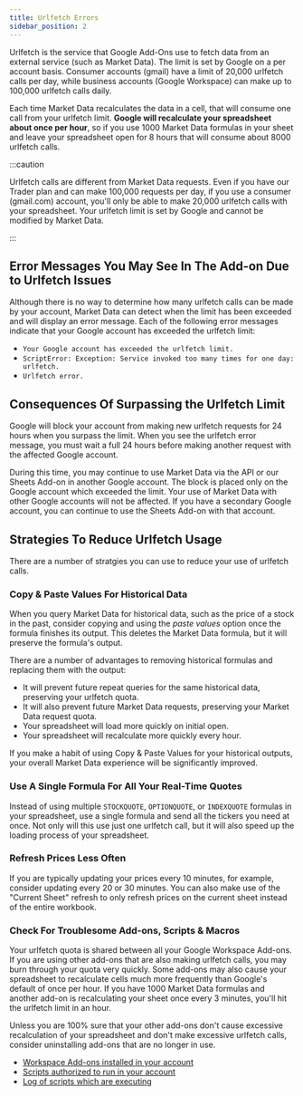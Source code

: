 ```yaml
---
title: Urlfetch Errors
sidebar_position: 2
---
```


Urlfetch is the service that Google Add-Ons use to fetch data from an external service (such as Market Data). The limit is set by Google on a per account basis. Consumer accounts (gmail) have a limit of 20,000 urlfetch calls per day, while business accounts (Google Workspace) can make up to 100,000 urlfetch calls daily. 

Each time Market Data recalculates the data in a cell, that will consume one call from your urlfetch limit. **Google will recalculate your spreadsheet about once per hour**, so if you use 1000 Market Data formulas in your sheet and leave your spreadsheet open for 8 hours that will consume about 8000 urlfetch calls.

:::caution

Urlfetch calls are different from Market Data requests. Even if you have our Trader plan and can make 100,000 requests per day, if you use a consumer (gmail.com) account, you'll only be able to make 20,000 urlfetch calls with your spreadsheet. Your urlfetch limit is set by Google and cannot be modified by Market Data.

:::

## Error Messages You May See In The Add-on Due to Urlfetch Issues

Although there is no way to determine how many urlfetch calls can be made by your account, Market Data can detect when the limit has been exceeded and will display an error message. Each of the following error messages indicate that your Google account has exceeded the urlfetch limit:

- `Your Google account has exceeded the urlfetch limit.`
- `ScriptError: Exception: Service invoked too many times for one day: urlfetch.`
- `Urlfetch error.`

## Consequences Of Surpassing the Urlfetch Limit

Google will block your account from making new urlfetch requests for 24 hours when you surpass the limit. When you see the urlfetch error message, you must wait a full 24 hours before making another request with the affected Google account.

During this time, you may continue to use Market Data via the API or our Sheets Add-on in another Google account. The block is placed only on the Google account which exceeded the limit. Your use of Market Data with other Google accounts will not be affected. If you have a secondary Google account, you can continue to use the Sheets Add-on with that account.

## Strategies To Reduce Urlfetch Usage

There are a number of stratgies you can use to reduce your use of urlfetch calls.

### Copy & Paste Values For Historical Data

When you query Market Data for historical data, such as the price of a stock in the past, consider copying and using the _paste values_ option once the formula finishes its output. This deletes the Market Data formula, but it will preserve the formula's output. 

There are a number of advantages to removing historical formulas and replacing them with the output:
- It will prevent future repeat queries for the same historical data, preserving your urlfetch quota.
- It will also prevent future Market Data requests, preserving your Market Data request quota.
- Your spreadsheet will load more quickly on initial open.
- Your spreadsheet will recalculate more quickly every hour.

If you make a habit of using Copy & Paste Values for your historical outputs, your overall Market Data experience will be significantly improved.

### Use A Single Formula For All Your Real-Time Quotes

Instead of using multiple `STOCKQUOTE`, `OPTIONQUOTE`, or `INDEXQUOTE` formulas in your spreadsheet, use a single formula and send all the tickers you need at once. Not only will this use just one urlfetch call, but it will also speed up the loading process of your spreadsheet.

### Refresh Prices Less Often

If you are typically updating your prices every 10 minutes, for example, consider updating every 20 or 30 minutes. You can also make use of the "Current Sheet" refresh to only refresh prices on the current sheet instead of the entire workbook.

### Check For Troublesome Add-ons, Scripts & Macros

Your urlfetch quota is shared between all your Google Workspace Add-ons. If you are using other add-ons that are also making urlfetch calls, you may burn through your quota very quickly. Some add-ons may also cause your spreadsheet to recalculate cells much more frequently than Google's default of once per hour. If you have 1000 Market Data formulas and another add-on is recalculating your sheet once every 3 minutes, you'll hit the urlfetch limit in an hour. 

Unless you are 100% sure that your other add-ons don't cause excessive recalculation of your spreadsheet and don't make excessive urlfetch calls, consider uninstalling add-ons that are no longer in use.

- [Workspace Add-ons installed in your account](https://workspace.google.com/marketplace/myapps)
- [Scripts authorized to run in your account](https://script.google.com/home/all)
- [Log of scripts which are executing](https://script.google.com/home/executions) 

